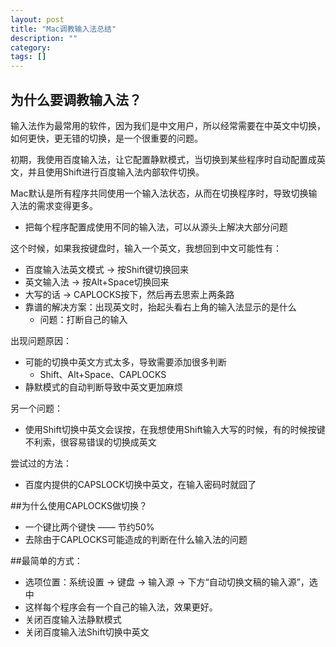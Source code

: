 ```yaml
---
layout: post
title: "Mac调教输入法总结"
description: ""
category: 
tags: []
---
```

## 为什么要调教输入法？
输入法作为最常用的软件，因为我们是中文用户，所以经常需要在中英文中切换，如何更快，更无错的切换，是一个很重要的问题。

初期，我使用百度输入法，让它配置静默模式，当切换到某些程序时自动配置成英文，并且使用Shift进行百度输入法内部软件切换。

Mac默认是所有程序共同使用一个输入法状态，从而在切换程序时，导致切换输入法的需求变得更多。

- 把每个程序配置成使用不同的输入法，可以从源头上解决大部分问题

这个时候，如果我按键盘时，输入一个英文，我想回到中文可能性有：

* 百度输入法英文模式 -> 按Shift键切换回来
* 英文输入法 -> 按Alt+Space切换回来
* 大写的话 -> CAPLOCKS按下，然后再去思索上两条路
* 靠谱的解决方案：出现英文时，抬起头看右上角的输入法显示的是什么
    * 问题：打断自己的输入

出现问题原因：

* 可能的切换中英文方式太多，导致需要添加很多判断
    * Shift、Alt+Space、CAPLOCKS
* 静默模式的自动判断导致中英文更加麻烦

另一个问题：

* 使用Shift切换中英文会误按，在我想使用Shift输入大写的时候，有的时候按键不利索，很容易错误的切换成英文

尝试过的方法：

* 百度内提供的CAPSLOCK切换中英文，在输入密码时就囧了

##为什么使用CAPLOCKS做切换？

* 一个键比两个键快 —— 节约50%
* 去除由于CAPLOCKS可能造成的判断在什么输入法的问题

##最简单的方式：
* 选项位置：系统设置 -> 键盘 -> 输入源 -> 下方“自动切换文稿的输入源”，选中
* 这样每个程序会有一个自己的输入法，效果更好。
* 关闭百度输入法静默模式
* 关闭百度输入法Shift切换中英文


